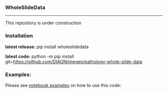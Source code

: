 ### WholeSlideData
-----

This repository is under construction


### Installation
**latest release:** pip install wholeslidedata 

**latest code:** python -m pip install git+https://github.com/DIAGNijmegen/pathology-whole-slide-data

### Examples:
Please see [notebook examples](https://github.com/DIAGNijmegen/pathology-whole-slide-data/tree/main/notebooks) on how to use this code:


